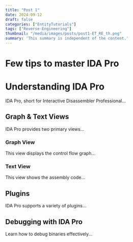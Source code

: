 ```yaml
---
title: "Post 1"
date: 2024-09-12
draft: false
categories: ["EntityTutorials"]
tags: ["Reverse-Engineering"]
thumbnail: "/media/images/posts/post1-ET_RE_th.png"
summary: 'This summary is independent of the content.'
---
```

# Few tips to master IDA Pro

# Understanding IDA Pro
IDA Pro, short for Interactive Disassembler Professional...

## Graph & Text Views
IDA Pro provides two primary views...

### Graph View
This view displays the control flow graph...

### Text View
This view shows the assembly code...

## Plugins
IDA Pro supports a variety of plugins...

## Debugging with IDA Pro
Learn how to debug binaries effectively...
